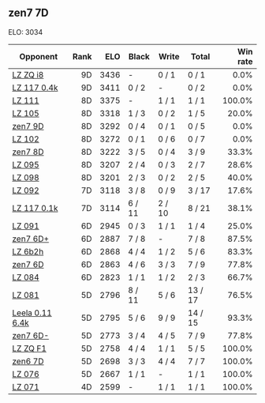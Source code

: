 ## zen7 7D ##

ELO: 3034

Opponent | Rank | ELO | Black | Write | Total | Win rate
---------|-----:|----:|-------|-------|-------|-------:
[LZ ZQ i8](LZ%20ZQ%20i8.md) | 9D | 3436 | - | 0 / 1 | 0 / 1 | 0.0%
[LZ 117 0.4k](LZ%20117%200.4k.md) | 9D | 3411 | 0 / 2 | - | 0 / 2 | 0.0%
[LZ 111](LZ%20111.md) | 8D | 3375 | - | 1 / 1 | 1 / 1 | 100.0%
[LZ 105](LZ%20105.md) | 8D | 3318 | 1 / 3 | 0 / 2 | 1 / 5 | 20.0%
[zen7 9D](zen7%209D.md) | 8D | 3292 | 0 / 4 | 0 / 1 | 0 / 5 | 0.0%
[LZ 102](LZ%20102.md) | 8D | 3272 | 0 / 1 | 0 / 6 | 0 / 7 | 0.0%
[zen7 8D](zen7%208D.md) | 8D | 3222 | 3 / 5 | 0 / 4 | 3 / 9 | 33.3%
[LZ 095](LZ%20095.md) | 8D | 3207 | 2 / 4 | 0 / 3 | 2 / 7 | 28.6%
[LZ 098](LZ%20098.md) | 8D | 3201 | 2 / 3 | 0 / 2 | 2 / 5 | 40.0%
[LZ 092](LZ%20092.md) | 7D | 3118 | 3 / 8 | 0 / 9 | 3 / 17 | 17.6%
[LZ 117 0.1k](LZ%20117%200.1k.md) | 7D | 3114 | 6 / 11 | 2 / 10 | 8 / 21 | 38.1%
[LZ 091](LZ%20091.md) | 6D | 2945 | 0 / 3 | 1 / 1 | 1 / 4 | 25.0%
[zen7 6D+](zen7%206D+.md) | 6D | 2887 | 7 / 8 | - | 7 / 8 | 87.5%
[LZ 6b2h](LZ%206b2h.md) | 6D | 2868 | 4 / 4 | 1 / 2 | 5 / 6 | 83.3%
[zen7 6D](zen7%206D.md) | 6D | 2863 | 4 / 6 | 3 / 3 | 7 / 9 | 77.8%
[LZ 084](LZ%20084.md) | 6D | 2823 | 1 / 1 | 1 / 2 | 2 / 3 | 66.7%
[LZ 081](LZ%20081.md) | 5D | 2796 | 8 / 11 | 5 / 6 | 13 / 17 | 76.5%
[Leela 0.11 6.4k](Leela%200.11%206.4k.md) | 5D | 2795 | 5 / 6 | 9 / 9 | 14 / 15 | 93.3%
[zen7 6D-](zen7%206D-.md) | 5D | 2773 | 3 / 4 | 4 / 5 | 7 / 9 | 77.8%
[LZ ZQ F1](LZ%20ZQ%20F1.md) | 5D | 2758 | 4 / 4 | 1 / 1 | 5 / 5 | 100.0%
[zen6 7D](zen6%207D.md) | 5D | 2698 | 3 / 3 | 4 / 4 | 7 / 7 | 100.0%
[LZ 076](LZ%20076.md) | 5D | 2667 | 1 / 1 | - | 1 / 1 | 100.0%
[LZ 071](LZ%20071.md) | 4D | 2599 | - | 1 / 1 | 1 / 1 | 100.0%
